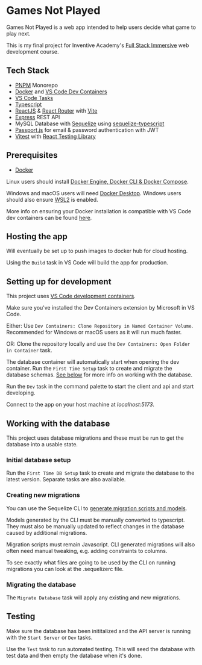 # Games Not Played

Games Not Played is a web app intended to help users decide what game to play next.

This is my final project for Inventive Academy's [Full Stack Immersive](https://learn.inventiveacademy.io/p/full-stack-immersive-bootcamp-with-node) web development course.

## Tech Stack

-   [PNPM](https://pnpm.io/) Monorepo
-   [Docker](https://www.docker.com/) and [VS Code Dev Containers](https://code.visualstudio.com/docs/devcontainers/containers)
-   [VS Code Tasks](https://code.visualstudio.com/Docs/editor/tasks)
-   [Typescript](https://www.typescriptlang.org/)
-   [ReactJS](https://react.dev/) & [React Router](https://reactrouter.com/) with [Vite](https://vitejs.dev/)
-   [Express](https://expressjs.com/) REST API
-   MySQL Database with [Sequelize](https://sequelize.org/) using [sequelize-typescript](https://github.com/sequelize/sequelize-typescript)
-   [Passport.js](https://www.passportjs.org/) for email & password authentication with JWT
-   [Vitest](https://vitest.dev/) with [React Testing Library](https://testing-library.com/docs/react-testing-library/intro)

## Prerequisites

-   [Docker](https://www.docker.com/)

Linux users should install [Docker Engine, Docker CLI & Docker Compose](https://docs.docker.com/engine/install/).

Windows and macOS users will need [Docker Desktop](https://www.docker.com/products/docker-desktop/).
Windows users should also ensure [WSL2](https://docs.docker.com/desktop/windows/wsl/) is enabled.

More info on ensuring your Docker installation is compatible with VS Code dev containers can be found [here](https://code.visualstudio.com/docs/devcontainers/containers#_getting-started).

## Hosting the app

Will eventually be set up to push images to docker hub for cloud hosting.

Using the `Build` task in VS Code will build the app for production.

## Setting up for development

This project uses [VS Code development containers](https://code.visualstudio.com/docs/devcontainers/containers).

Make sure you've installed the Dev Containers extension by Microsoft in VS Code.

Either: Use `Dev Containers: Clone Repository in Named Container Volume`. Recommended for Windows or macOS users as it will run much faster.

OR: Clone the repository locally and use the `Dev Containers: Open Folder in Container` task.

The database container will automatically start when opening the dev container. Run the `First Time Setup` task to create and migrate the database schemas. [See below](#initial-database-setup) for more info on working with the database.

Run the `Dev` task in the command palette to start the client and api and start developing.

Connect to the app on your host machine at _localhost:5173_.

## Working with the database

This project uses database migrations and these must be run to get the database into a usable state.

### Initial database setup

Run the `First Time DB Setup` task to create and migrate the database to the latest version. Separate tasks are also available.

### Creating new migrations

You can use the Sequelize CLI to [generate migration scripts and models](https://sequelize.org/docs/v6/other-topics/migrations/#creating-the-first-model-and-migration).

Models generated by the CLI must be manually converted to typescript. They must also be manually updated to reflect changes in the database caused by additional migrations.

Migration scripts must remain Javascript. CLI generated migrations will also often need manual tweaking, e.g. adding constraints to columns.

To see exactly what files are going to be used by the CLI on running migrations you can look at the .sequelizerc file.

### Migrating the database

The `Migrate Database` task will apply any existing and new migrations.

## Testing

Make sure the database has been inititalized and the API server is running with the `Start Server` or `Dev` tasks.

Use the `Test` task to run automated testing.
This will seed the database with test data and then empty the database when it's done.
